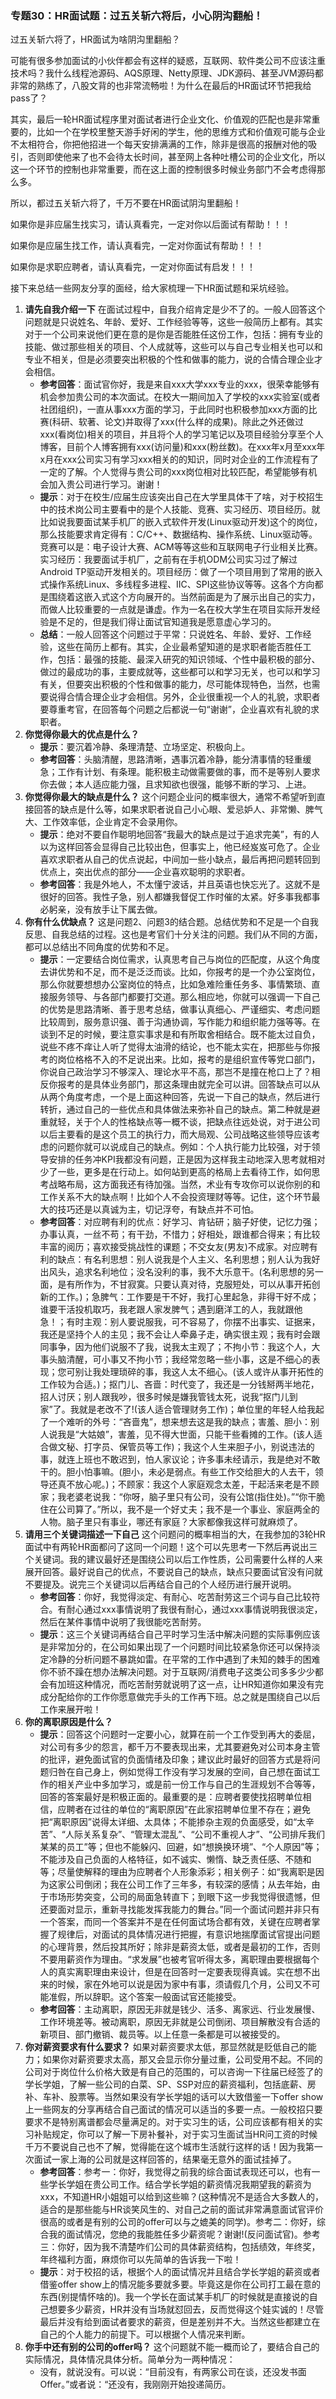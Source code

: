 ### 专题30：HR面试题：过五关斩六将后，小心阴沟翻船！

过五关斩六将了，HR面试为啥阴沟里翻船？

可能有很多参加面试的小伙伴都会有这样的疑惑，互联网、软件类公司不应该注重技术吗？我什么线程池源码、AQS原理、Netty原理、JDK源码、甚至JVM源码都非常的熟练了，八股文背的也非常流畅啦！为什么在最后的HR面试环节把我给pass了？

其实，最后一轮HR面试程序里对面试者进行企业文化、价值观的匹配也是非常重要的，比如一个在学校里整天游手好闲的学生，他的思维方式和价值观可能与企业不太相符合，你把他招进一个每天安排满满的工作，除非是很高的报酬对他的吸引，否则即使他来了也不会待太长时间，甚至网上各种吐槽公司的企业文化，所以这一个环节的控制也非常重要，而在这上面的控制很多时候业务部门不会考虑得那么多。

所以，都过五关斩六将了，千万不要在HR面试阴沟里翻船！

如果你是非应届生找实习，请认真看完，一定对你以后面试有帮助！！！

如果你是应届生找工作，请认真看完，一定对你面试有帮助！！！

如果你是求职应聘者，请认真看完，一定对你面试有启发！！！

接下来总结一些网友分享的面经，给大家梳理一下HR面试题和采坑经验。
1. **请先自我介绍一下**
在面试过程中，自我介绍肯定是少不了的。一般人回答这个问题就是只说姓名、年龄、爱好、工作经验等等，这些一般简历上都有。其实对于一个公司来说他们更在意的是你是否能胜任这份工作，包括：拥有专业的技能、做过那些相关的项目、个人成就等，这些可以与自己专业相关也可以和专业不相关，但是必须要突出积极的个性和做事的能力，说的合情合理企业才会相信。
    - **参考回答**：面试官你好，我是来自xxx大学xxx专业的xxx，很荣幸能够有机会参加贵公司的本次面试。在校大一期间加入了学校的xxx实验室(或者社团组织)，一直从事xxx方面的学习，于此同时也积极参加xxx方面的比赛(科研、软著、论文)并取得了xxx(什么样的成果)。除此之外还做过xxx(看岗位)相关的项目，并且将个人的学习笔记以及项目经验分享至个人博客，目前个人博客拥有xxx(访问量)和xxx(粉丝数)。在xxx年x月至xxx年x月在xxx公司实习有学习xxx相关的的知识，同时对企业的工作流程有了一定的了解。个人觉得与贵公司的xxx岗位相对比较匹配，希望能够有机会加入贵公司进行学习。谢谢！
    - **提示**：对于在校生/应届生应该突出自己在大学里具体干了啥，对于校招生中的技术岗公司主要看中的是个人技能、竞赛、实习经历、项目经历。就比如说我要面试某手机厂的嵌入式软件开发(Linux驱动开发)这个的岗位，那么技能要求肯定得有：C/C++、数据结构、操作系统、Linux驱动等。竞赛可以是：电子设计大赛、ACM等等这些和互联网电子行业相关比赛。实习经历：我要面试手机厂，之前有在手机ODM公司实习过了解过Android TP驱动开发相关的。项目经历：做了一个项目用到了常用的嵌入式操作系统Linux、多线程多进程、IIC、SPI这些协议等等。这各个方向都是围绕着这嵌入式这个方向展开的。当然前面是为了展示出自己的实力，而做人比较重要的一点就是谦虚。作为一名在校大学生在项目实际开发经验是不足的，但是我们得让面试官知道我是愿意虚心学习的。
    - **总结**：一般人回答这个问题过于平常：只说姓名、年龄、爱好、工作经验，这些在简历上都有。其实，企业最希望知道的是求职者能否胜任工作，包括：最强的技能、最深入研究的知识领域、个性中最积极的部分、做过的最成功的事，主要成就等，这些都可以和学习无关，也可以和学习有关，但要突出积极的个性和做事的能力，尽可能体现特色，当然，也需要说得合情合理企业才会相信。另外，企业很重视一个人的礼貌，求职者要尊重考官，在回答每个问题之后都说一句“谢谢”，企业喜欢有礼貌的求职者。
2. **你觉得你最大的优点是什么？**
    - **提示**：要沉着冷静、条理清楚、立场坚定、积极向上。
    - **参考回答**：头脑清醒，思路清晰，遇事沉着冷静，能分清事情的轻重缓急；工作有计划、有条理。能积极主动做需要做的事，而不是等别人要求你去做；本人适应能力强，且求知欲也很强，能够不断的学习、上进。
3. **你觉得你最大的缺点是什么？**
这个问题企业问的概率很大，通常不希望听到直接回答的缺点是什么等，如果求职者说自己小心眼、爱忌妒人、非常懒、脾气大、工作效率低，企业肯定不会录用你。
    - **提示**：绝对不要自作聪明地回答“我最大的缺点是过于追求完美”，有的人以为这样回答会显得自己比较出色，但事实上，他已经岌岌可危了。企业喜欢求职者从自己的优点说起，中间加一些小缺点，最后再把问题转回到优点上，突出优点的部分——企业喜欢聪明的求职者。
    - **参考回答**：我是外地人，不太懂宁波话，并且英语也快忘光了。这就不是很好的回答。我性子急，别人都嫌我督促工作时催的太紧。好多事我都事必躬亲，没有放手让下属去做。
4. **你有什么优缺点？**
这是问题2、问题3的结合题。总结优势和不足是一个自我反思、自我总结的过程。这也是考官们十分关注的问题。我们从不同的方面，都可以总结出不同角度的优势和不足。
    - **提示**：一定要结合岗位需求，认真思考自己与岗位的匹配度，从这个角度去讲优势和不足，而不是泛泛而谈。比如，你报考的是一个办公室岗位，那么你就要想想办公室岗位的特点，比如急难险重任务多、事情繁琐、直接服务领导、与各部门都要打交道。那么相应地，你就可以强调一下自己的优势是思路清晰、善于思考总结，做事认真细心、严谨细实、考虑问题比较周到，服务意识强、善于沟通协调，写作能力和组织能力强等等。在谈到不足的时候，要注意实事求是和有所取舍相结合。既不能太过自负，说些不疼不痒让人听了觉得太油滑的结论，也不能太实在，把那些与你报考的岗位格格不入的不足说出来。比如，报考的是组织宣传等党口部门，你说自己政治学习不够深入、理论水平不高，那岂不是撞在枪口上了？相反你报考的是具体业务部门，那这条理由就完全可以讲。回答缺点可以从从两个角度考虑，一个是上面这种回答，先说一下自己的缺点，然后进行转折，通过自己的一些优点和具体做法来弥补自己的缺点。第二种就是避重就轻，关于个人的性格缺点等一概不谈，把缺点往远处说，对于进公司以后主要看的是这个员工的执行力，而大局观、公司战略这些领导应该考虑的问题你就可以说成自己的缺点。例如：个人执行能力比较强，对于领导安排的任务冲KPI我都没有问题，正是因为这样我主动地深入思考就相对少了一些，更多是在行动上。如何站到更高的格局上去看待工作，如何思考战略布局，这方面我还有待加强。当然，术业有专攻你可以说你别的和工作关系不大的缺点啊！比如个人不会投资理财等等。记住，这个环节最大的技巧还是以真诚为主，切记浮夸，有缺点并不可怕。
    - **参考回答**：对应聘有利的优点：好学习、肯钻研；脑子好使，记忆力强；办事认真，一丝不苟；有干劲，不惜力；好相处，跟谁都合得来；有比较丰富的阅历；喜欢接受挑战性的课题；不交女友(男友)不成家。对应聘有利的缺点：有名利思想：别人说我是个人主义、名利思想；别人认为我好出风头，追求名利地位；没名没利的事，我不大乐意干。(名利思想的另一面，是有所作为，不甘寂寞。只要认真对待，克服短处，可以从事开拓创新的工作。)；急脾气：工作要是干不好，我打心里起急，非得干好不成；谁要干活投机取巧，我老跟人家发脾气；遇到磨洋工的人，我就跟他急！；有时主观：别人要说服我，可不容易了，你摆不出事实、证据来，我还是坚持个人的主见；我不会让人牵鼻子走，确实很主观；我有时会跟同事争，因为他们说服不了我，说我太主观了；不拘小节：我这个人，大事头脑清醒，可小事又不拘小节；我经常忽略一些小事，这是不细心的表现；您可别让我处理琐碎的事，我这人太不细心。(该人或许从事开拓性的工作较为合适。)；抠门儿、吝啬：时代变了，我还是一分钱掰两半地花，招人讨厌；别人跟我吵，很多时候是嫌我管钱太死，说我“抠门儿到家”了。我就是老改不了!(该人适合管理财务工作)；单位里的年轻人给我起了一个难听的外号：“吝啬鬼”，想来想去这是我的缺点；害羞、胆小：别人说我是“大姑娘”，害羞，见不得大世面，只能干些看摊的工作。(该人适合做文秘、打字员、保管员等工作)；我这个人生来胆子小，别说违法的事，就连上班也不敢迟到，怕人家议论；许多事未经请示，我是绝对不敢干的。胆小怕事嘛。(胆小，未必是弱点。有些工作交给胆大的人去干，领导还真不放心呢。)；不顾家：我这个人家庭观念太差，干起活来老是不顾家；我老婆老说我：“你呀，脑子里只有公司，没有公馆(指住处)。”“你干脆住在公司算了。”所以，我不是一个好丈夫；我不是一个事业、家庭两全的人物。脑子里只有事业，哪还有家庭？大家都像我这样可就麻烦了。
5. **请用三个关键词描述一下自己**
这个问题问的概率相当的大，在我参加的3轮HR面试中有两轮HR面都问了这同一个问题！这个可以先思考一下然后再说出三个关键词。我的建议最好还是围绕公司以后工作性质，公司需要什么样的人来展开回答。最好说自己的优点，不要说自己的缺点，缺点只要面试官没有问就不要提及。说完三个关键词以后再结合自己的个人经历进行展开说明。
    - **参考回答**：你好，我觉得淡定、有耐心、吃苦耐劳这三个词与自己比较符合。有耐心通过xxx事情说明了我很有耐心，通过xxx事情说明我很淡定，然后在某件事情中说明了我很能吃苦耐劳。
    - **提示**：这三个关键词再结合自己平时学习生活中解决问题的实际事例应该是非常加分的，在公司如果出现了一个问题时间比较紧急你还可以保持淡定冷静的分析问题不暴跳如雷。在平常的工作中遇到了未知的棘手的困难你不骄不躁在想办法解决问题。对于互联网/消费电子这类公司多多少少都会有加班这种情况，而吃苦耐劳就说明了这一点，让HR知道你如果没有完成分配给你的工作你愿意做完手头的工作再下班。总之就是围绕自己以后工作来展开啦！
6. **你的离职原因是什么？**
    - **提示**：回答这个问题时一定要小心，就算在前一个工作受到再大的委屈，对公司有多少的怨言，都千万不要表现出来，尤其要避免对公司本身主管的批评，避免面试官的负面情绪及印象；建议此时最好的回答方式是将问题归咎在自己身上，例如觉得工作没有学习发展的空间，自己想在面试工作的相关产业中多加学习，或是前一份工作与自己的生涯规划不合等等，回答的答案最好是积极正面的。最重要的是：应聘者要使找招聘单位相信，应聘者在过往的单位的“离职原因”在此家招聘单位里不存在；避免把“离职原因”说得太详细、太具体；不能掺杂主观的负面感受，如“太辛苦”、“人际关系复杂”、“管理太混乱”、“公司不重视人才”、“公司排斥我们某某的员工”等；但也不能躲闪、回避，如“想换换环境”、“个人原因”等；不能涉及自己负面的人格特征，如不诚实、懒惰、缺乏责任感、不随和等；尽量使解释的理由为应聘者个人形象添彩；相关例子：如“我离职是因为这家公司倒闭；我在公司工作了三年多，有较深的感情；从去年始，由于市场形势突变，公司的局面急转直下；到眼下这一步我觉得很遗憾，但还要面对显示，重新寻找能发挥我能力的舞台。”同一个面试问题并非只有一个答案，而同一个答案并不是在任何面试场合都有效，关键在应聘者掌握了规律后，对面试的具体情况进行把握，有意识地揣摩面试官提出问题的心理背景，然后投其所好；除非是薪资太低，或者是最初的工作，否则不要用薪资作为理由。“求发展”也被考官听得太多，离职理由要根据每个人的真实离职理由来设计，但是在回答时一定要表现得真诚。实在想不出来的时候，家在外地可以说是因为家中有事，须请假几个月，公司又不可能准假，所以辞职。这个答案一般面试官还能接受。
    - **参考回答**：主动离职，原因无非就是钱少、活多、离家远、行业发展慢、工作环境差等。被动离职，原因无非就是公司倒闭、项目解散没有合适的新项目、部门撤销、裁员等。以上任意一条都是可以被接受的。
7. **你对薪资要求有什么要求？**
如果对薪资要求太低，那显然就是贬低自己的能力；如果你对薪资要求太高，那又会显示你分量过重，公司受用不起。不同的公司对于岗位什么价格大致是有自己的范围的，可以咨询一下往届已经签了的学长学姐，了解一些公司的白菜、SP、SSP对应的薪资福利，包括底薪、房补、车补、股票等。当然如果没有学长学姐的话可以大致借鉴一下offer show上一些网友的分享再结合自己面试的情况可以适当的多要一点。一般校招只要要求不是特别离谱都会尽量满足的。对于实习生的话，公司应该都有相关的实习补贴规定，你可以了解一下房补餐补，对于实习生面试当HR问工资的时候千万不要说自己也不了解，觉得能在这个城市生活就行这样的话！因为我第一次面试一家上海的公司就是这样回答的，结果毫无意外的面试挂掉了。
    - **参考回答**：参考一：你好，我觉得之前我的综合面试表现还可以，也有一些学长学姐在贵公司工作。结合学长学姐的薪资情况我期望我的薪资为xxx，不知道HR小姐姐可以给到这些嘛？(这种情况不是适合大多数人的，适合的是那些能与HR谈笑风生的、对自己之前的面试非常满意面试官评价很高的或者是有别的公司的offer可以与之媲美的同学)。参考二：你好，综合我的面试情况，您绝的我能胜任多少薪资呢？谢谢!(反问面试官)。参考三：你好，因为我不清楚咋们公司的具体薪资结构，包括绩效，年终奖，年终福利方面，麻烦你可以先简单的告诉我一下啦！
    - **提示**：对于校招的话，根据个人的面试情况并且结合学长学姐的薪资或者借鉴offer show上的情况能多要就多要。毕竟这是你在公司打工最在意的东西(别提情怀啥的)。我一个学长在面试某手机厂的时候就是直接说的自己想要多少薪资，HR并没有当场就怼回去，反而觉得这个娃实诚的！尽管最后并没有给到面试者要求的薪资，但是差别并不大。当然这些都建立在自己的个人能力的前提下。可以根据个人情况来判断。
8. **你手中还有别的公司的offer吗？**
这个问题就不能一概而论了，要结合自己的实际情况，具体情况具体分析。简单分为一两种情况：
    - 没有，就说没有。可以说：“目前没有，有两家公司在谈，还没发书面Offer。”或者说：“还没有，我刚刚开始投递简历。
